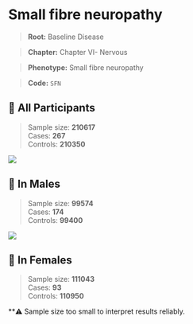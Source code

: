 # Small fibre neuropathy

> **Root:** Baseline Disease  

> **Chapter:** Chapter VI- Nervous  

> **Phenotype:** Small fibre neuropathy  

> **Code:** `SFN`

## 🧪 All Participants  
> Sample size: **210617**  
> Cases: **267**  
> Controls: **210350**
<img src="/Disease/Figures/ALL/Incidence/SFN.png"/>
<CsvTable src="/Disease/Data/ALL/Incidence/COX_SFN.csv" label="🔍 View full results" />

## 👨 In Males  
> Sample size: **99574**  
> Cases: **174**  
> Controls: **99400**
<img src="/Disease/Figures/Male/Incidence/SFN.png"/>
<CsvTable src="/Disease/Data/Male/Incidence/COX_SFN.csv" label="🔍 View full results" />

## 👩 In Females  
> Sample size: **111043**  
> Cases: **93**  
> Controls: **110950**

**⚠️ Sample size too small to interpret results reliably.

